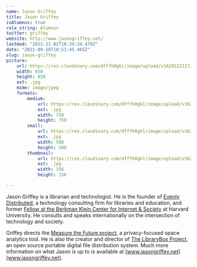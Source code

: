 ```yaml
---
name: Jason Griffey
title: Jason Griffey
isAlumnus: true
role_string: Alumnus
twitter: griffey
website: http://www.jasongriffey.net/
lastmod: "2021-11-02T18:34:34.470Z"
date: "2021-09-16T10:51:45.465Z"
slug: jason-griffey
picture:
    url: https://res.cloudinary.com/dfffh0gkl/image/upload/v1629122117/jason_9d418e4152.jpg
    width: 850
    height: 850
    ext: .jpg
    mime: image/jpeg
    formats:
        medium:
            url: https://res.cloudinary.com/dfffh0gkl/image/upload/v1629122118/medium_jason_9d418e4152.jpg
            ext: .jpg
            width: 750
            height: 750
        small:
            url: https://res.cloudinary.com/dfffh0gkl/image/upload/v1629122118/small_jason_9d418e4152.jpg
            ext: .jpg
            width: 500
            height: 500
        thumbnail:
            url: https://res.cloudinary.com/dfffh0gkl/image/upload/v1629122117/thumbnail_jason_9d418e4152.jpg
            ext: .jpg
            width: 156
            height: 156

---
```

Jason Griffey is a librarian and technologist. He is the founder of [Evenly Distributed](http://evenlydistributed.net), a technology consulting firm for libraries and education, and former [Fellow at the Berkman Klein Center for Internet & Society](https://cyber.law.harvard.edu/newsroom/2015_2016_community) at Harvard University.  He consults and speaks internationally on the intersection of technology and society.  

Griffey directs the [Measure the Future project](http://measurethefuture.net/), a privacy-focused space analytics tool. He is also the creator and director of [The LibraryBox Project](http://librarybox.us/), an open source portable digital file distribution system. Much more information on what Jason is up to is available at [www.jasongriffey.net](www.jasongriffey.net).
